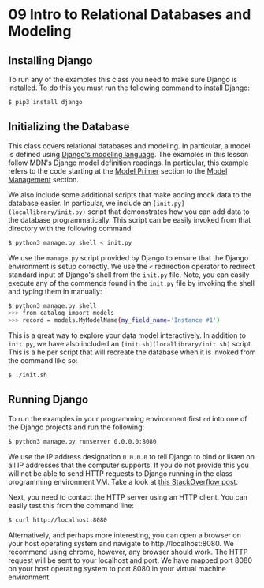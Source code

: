 # 09 Intro to Relational Databases and Modeling

## Installing Django

To run any of the examples this class you need to make sure Django is
installed. To do this you must run the following command to install
Django:

```bash
$ pip3 install django
```

## Initializing the Database

This class covers relational databases and modeling. In particular, a
model is defined using [Django's modeling language](models_01). The
examples in this lesson follow MDN's Django model definition
readings. In particular, this example refers to the code starting at
the [Model Primer](mdn_01) section to the [Model Management](mdn_02)
section.

We also include some additional scripts that make adding mock data to
the database easier. In particular, we include an
`[init.py](locallibrary/init.py)` script that demonstrates how you can
add data to the database programmatically. This script can be easily
invoked from that directory with the following command:

```bash
$ python3 manage.py shell < init.py
```

We use the `manage.py` script provided by Django to ensure that the
Django environment is setup correctly. We use the `<` redirection
operator to redirect standard input of Django's shell from the
`init.py` file. Note, you can easily execute any of the commends found
in the `init.py` file by invoking the shell and typing them in
manually:

```bash
$ python3 manage.py shell
>>> from catalog import models
>>> record = models.MyModelName(my_field_name='Instance #1')
```

This is a great way to explore your data model interactively. In
addition to `init.py`, we have also included an
`[init.sh](locallibrary/init.sh)` script. This is a helper script that
will recreate the database when it is invoked from the command like
so:

```bash
$ ./init.sh
```

## Running Django

To run the examples in your programming environment first `cd` into
one of the Django projects and run the following:

```bash
$ python3 manage.py runserver 0.0.0.0:8080
```

We use the IP address designation `0.0.0.0` to tell Django to bind
or listen on all IP addresses that the computer supports. If you
do not provide this you will not be able to send HTTP requests to
Django running in the class programming environment VM. Take a
look at [this StackOverflow post](https://stackoverflow.com/questions/1621457/about-ip-0-0-0-0-in-django).

Next, you need to contact the HTTP server using an HTTP client. You
can easily test this from the command line:

```bash
$ curl http://localhost:8080
```

Alternatively, and perhaps more interesting, you can open a browser on
your host operating system and navigate to http://localhost:8080. We
recommend using chrome, however, any browser should work. The HTTP
request will be sent to your localhost and port. We have mapped port
8080 on your host operating system to port 8080 in your virtual
machine environment.

[models_01]: https://docs.djangoproject.com/en/2.1/topics/db/models
[mdn_01]: https://developer.mozilla.org/en-US/docs/Learn/Server-side/Django/Models#Model_primer
[mdn_02]: https://developer.mozilla.org/en-US/docs/Learn/Server-side/Django/Models#Model_management